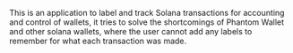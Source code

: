 This is an application to label and track Solana transactions for accounting and control of wallets, it tries to solve the shortcomings of Phantom Wallet and other solana wallets, where the user cannot add any labels to remember for what each transaction was made.
